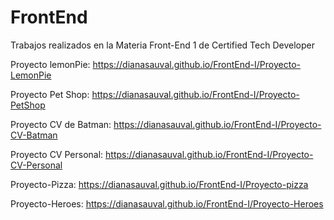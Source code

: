 # FrontEnd
Trabajos realizados en la Materia Front-End 1 de Certified Tech Developer 

Proyecto lemonPie:  https://dianasauval.github.io/FrontEnd-I/Proyecto-LemonPie

Proyecto Pet Shop: https://dianasauval.github.io/FrontEnd-I/Proyecto-PetShop

Proyecto CV de Batman: https://dianasauval.github.io/FrontEnd-I/Proyecto-CV-Batman

Proyecto CV Personal: https://dianasauval.github.io/FrontEnd-I/Proyecto-CV-Personal

Proyecto-Pizza: https://dianasauval.github.io/FrontEnd-I/Proyecto-pizza

Proyecto-Heroes: https://dianasauval.github.io/FrontEnd-I/Proyecto-Heroes

 
